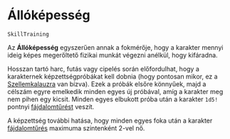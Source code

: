 # Állóképesség

`SkillTraining`

Az **Állóképesség** egyszerűen annak a fokmérője, hogy a karakter mennyi ideig képes megerőltető fizikai munkát végezni anélkül, hogy kifáradna.

Hosszan tartó harc, futás vagy cipelés során előfordulhat, hogy a karakternek képzettségpróbákat kell dobnia (hogy pontosan mikor, ez a [Szellemkalauzra](world:concepts:spirit_guide) van bízva). Ezek a próbák elsőre könnyűek, majd a célszám egyre emelkedik minden egyes új próbával, amíg a karakter meg nem pihen egy kicsit. Minden egyes elbukott próba után a karakter `1d5!` pontnyi [fájdalomtűrést](character:fp) veszít.

A képzettség további hatása, hogy minden egyes foka után a karakter [fájdalomtűrés](character:fp) maximuma szintenként 2-vel nő.